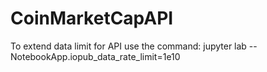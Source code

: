 # CoinMarketCapAPI

To extend data limit for API use the command: jupyter lab --NotebookApp.iopub_data_rate_limit=1e10
